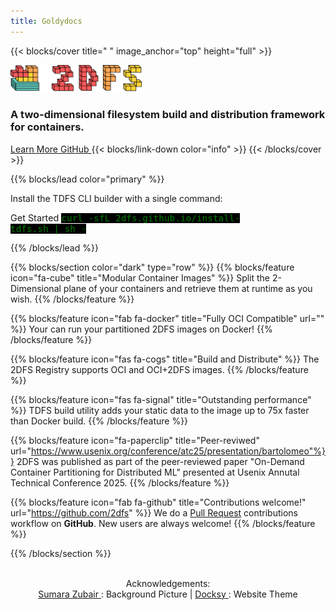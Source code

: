 ```yaml
---
title: Goldydocs
---
```


{{< blocks/cover title=" " image_anchor="top" height="full" >}}

<img src="https://github.com/2DFS/.github/blob/main/profile/logo.png?raw=true"
     alt="2DFS logo"
     class="img-fluid d-block mx-auto mb-3"
     style="max-width: 15em;">
### A two-dimensional filesystem build and distribution framework for containers.

<a class="btn btn-lg btn-primary me-3 mb-4" href="/docs/">
  Learn More <i class="fas fa-arrow-alt-circle-right ms-2"></i>
</a>
<a class="btn btn-lg btn-secondary me-3 mb-4" href="https://github.com/2dfs">
  GitHub <i class="fab fa-github ms-2 "></i>
</a>
{{< blocks/link-down color="info" >}}
{{< /blocks/cover >}}



{{% blocks/lead color="primary" %}}

Install the TDFS CLI builder with a single command:
<div class="row d-flex justify-content-center">
<div class="input-group" style="max-width:29em; min-width:10em;">
  <span class="input-group-text" style="font-size: 0.9rem;" id="addon-wrapping">Get Started</span>
  <span class="form-control"  style="font-size: 0.9rem; background:black; color:green; font-family: monospace;">curl -sfL 2dfs.github.io/install-tdfs.sh | sh - </span>
</div>
</div>


{{% /blocks/lead %}}


{{% blocks/section color="dark" type="row" %}}
{{% blocks/feature icon="fa-cube" title="Modular Container Images" %}}
Split the 2-Dimensional plane of your containers and retrieve them at runtime as you wish. 
{{% /blocks/feature %}}


{{% blocks/feature icon="fab fa-docker" title="Fully OCI Compatible" url="" %}}
Your can run your partitioned 2DFS images on Docker!
{{% /blocks/feature %}}

{{% blocks/feature icon="fas fa-cogs" title="Build and Distribute" %}}
The 2DFS Registry supports OCI and OCI+2DFS images. 
{{% /blocks/feature %}}

{{% blocks/feature icon="fas fa-signal" title="Outstanding performance" %}}
TDFS build utility adds your static data to the image up to 75x faster than Docker build.
{{% /blocks/feature %}}

{{% blocks/feature icon="fa-paperclip" title="Peer-reviwed" url="https://www.usenix.org/conference/atc25/presentation/bartolomeo"%}}
2DFS was published as part of the peer-reviewed paper "On-Demand Container Partitioning for Distributed ML" presented at Usenix Annutal Technical Conference 2025.
{{% /blocks/feature %}}


{{% blocks/feature icon="fab fa-github" title="Contributions welcome!" url="https://github.com/2dfs" %}}
We do a [Pull Request](https://github.com/google/docsy-example/pulls) contributions workflow on **GitHub**. New users are always welcome!
{{% /blocks/feature %}}


{{% /blocks/section %}}



<br>


<div style="text-size: 0.8rem; text-align: center;">
Acknowledgements: <br>
<a href="https://www.vecteezy.com/members/102360471775858224755" > Sumara Zubair </a>: Background Picture | 
<a href="https://www.docsy.dev/" > Docksy </a>: Website Theme
</div>

<br>
